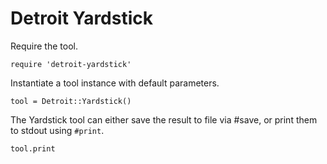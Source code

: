 # Detroit Yardstick

Require the tool.

    require 'detroit-yardstick'

Instantiate a tool instance with default parameters.

    tool = Detroit::Yardstick()

The Yardstick tool can either save the result to file via #save, or
print them to stdout using `#print`.

    tool.print

